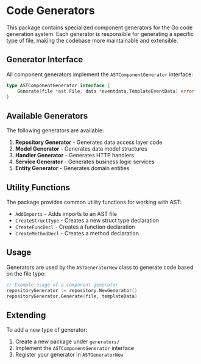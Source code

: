 # Code Generators

This package contains specialized component generators for the Go code generation system. 
Each generator is responsible for generating a specific type of file, making the codebase more maintainable and extensible.

## Generator Interface

All component generators implement the `ASTComponentGenerator` interface:

```go
type ASTComponentGenerator interface {
    Generate(file *ast.File, data *eventdata.TemplateEventData) error
}
```

## Available Generators

The following generators are available:

1. **Repository Generator** - Generates data access layer code
2. **Model Generator** - Generates data model structures
3. **Handler Generator** - Generates HTTP handlers
4. **Service Generator** - Generates business logic services
5. **Entity Generator** - Generates domain entities

## Utility Functions

The package provides common utility functions for working with AST:

- `AddImports` - Adds imports to an AST file
- `CreateStructType` - Creates a new struct type declaration
- `CreateFuncDecl` - Creates a function declaration
- `CreateMethodDecl` - Creates a method declaration

## Usage

Generators are used by the `ASTGeneratorNew` class to generate code based on the file type:

```go
// Example usage of a component generator
repositoryGenerator := repository.NewGenerator()
repositoryGenerator.Generate(file, templateData)
```

## Extending

To add a new type of generator:

1. Create a new package under `generators/`
2. Implement the `ASTComponentGenerator` interface
3. Register your generator in `ASTGeneratorNew` 